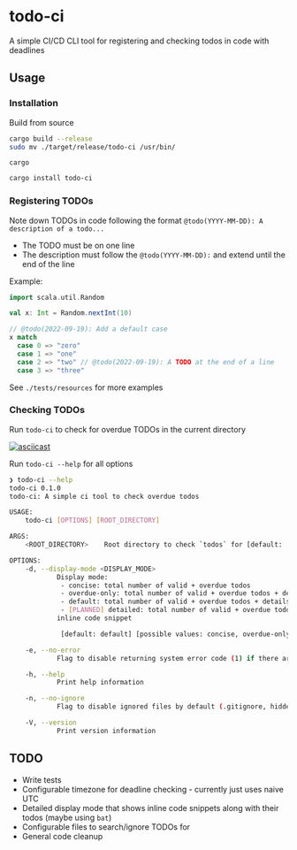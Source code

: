 # todo-ci

A simple CI/CD CLI tool for registering and checking todos in code with deadlines

## Usage

### Installation

Build from source 
```bash
cargo build --release
sudo mv ./target/release/todo-ci /usr/bin/
```

`cargo`
```bash
cargo install todo-ci
```

### Registering TODOs

Note down TODOs in code following the format `@todo(YYYY-MM-DD): A description of a todo...`
- The TODO must be on one line
- The description must follow the `@todo(YYYY-MM-DD):` and extend until the end of the line

Example:

```scala
import scala.util.Random

val x: Int = Random.nextInt(10)

// @todo(2022-09-19): Add a default case
x match
  case 0 => "zero" 
  case 1 => "one"
  case 2 => "two" // @todo(2022-09-19): A TODO at the end of a line 
  case 3 => "three" 

```

See `./tests/resources` for more examples

### Checking TODOs

Run `todo-ci` to check for overdue TODOs in the current directory

[![asciicast](https://asciinema.org/a/FzpmPuyWCSpLZnkAGlDQCzHjd.svg)](https://asciinema.org/a/FzpmPuyWCSpLZnkAGlDQCzHjd)

Run `todo-ci --help` for all options

```bash
❯ todo-ci --help
todo-ci 0.1.0
todo-ci: A simple ci tool to check overdue todos

USAGE:
    todo-ci [OPTIONS] [ROOT_DIRECTORY]

ARGS:
    <ROOT_DIRECTORY>    Root directory to check `todos` for [default: ./]

OPTIONS:
    -d, --display-mode <DISPLAY_MODE>
            Display mode:
             - concise: total number of valid + overdue todos
             - overdue-only: total number of valid + overdue todos + details of overdue todos
             - default: total number of valid + overdue todos + details of all todos
             - [PLANNED] detailed: total number of valid + overdue todos + details of all todos with
            inline code snippet

             [default: default] [possible values: concise, overdue-only, default]

    -e, --no-error
            Flag to disable returning system error code (1) if there are overdue todos

    -h, --help
            Print help information

    -n, --no-ignore
            Flag to disable ignored files by default (.gitignore, hidden files, etc.)

    -V, --version
            Print version information
```

## TODO

- Write tests
- Configurable timezone for deadline checking - currently just uses naive UTC
- Detailed display mode that shows inline code snippets along with their todos (maybe using `bat`)
- Configurable files to search/ignore TODOs for
- General code cleanup